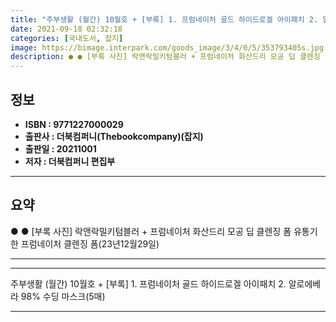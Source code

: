 ```yaml
---
title: "주부생활 (월간) 10월호 + [부록] 1. 프럼네이처 골드 하이드로겔 아이패치 2. 알로에베라 98% 수딩 마스크(5매)"
date: 2021-09-18 02:32:18
categories: [국내도서, 잡지]
image: https://bimage.interpark.com/goods_image/3/4/0/5/353793405s.jpg
description: ● ● [부록 사진] 락앤락밀키텀블러 + 프럼네이처 화산드리 모공 딥 클렌징 폼 유통기한 프럼네이처 클렌징 폼(23년12월29일)
---
```


## **정보**

- **ISBN : 9771227000029**
- **출판사 : 더북컴퍼니(Thebookcompany)(잡지)**
- **출판일 : 20211001**
- **저자 : 더북컴퍼니 편집부**

------



## **요약**

●  ●  [부록 사진]
락앤락밀키텀블러 + 프럼네이처 화산드리 모공 딥 클렌징 폼
유통기한  프럼네이처 클렌징 폼(23년12월29일)

------



------


주부생활 (월간) 10월호 + [부록] 1. 프럼네이처 골드 하이드로겔 아이패치 2. 알로에베라 98% 수딩 마스크(5매) 

------


